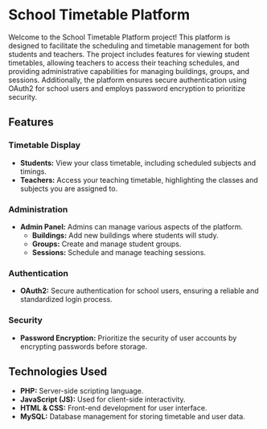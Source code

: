 # School Timetable Platform

Welcome to the School Timetable Platform project! This platform is designed to facilitate the scheduling and timetable management for both students and teachers. The project includes features for viewing student timetables, allowing teachers to access their teaching schedules, and providing administrative capabilities for managing buildings, groups, and sessions. Additionally, the platform ensures secure authentication using OAuth2 for school users and employs password encryption to prioritize security.

## Features

### Timetable Display
- **Students:** View your class timetable, including scheduled subjects and timings.
- **Teachers:** Access your teaching timetable, highlighting the classes and subjects you are assigned to.

### Administration
- **Admin Panel:** Admins can manage various aspects of the platform.
  - **Buildings:** Add new buildings where students will study.
  - **Groups:** Create and manage student groups.
  - **Sessions:** Schedule and manage teaching sessions.

### Authentication
- **OAuth2:** Secure authentication for school users, ensuring a reliable and standardized login process.

### Security
- **Password Encryption:** Prioritize the security of user accounts by encrypting passwords before storage.

## Technologies Used

- **PHP:** Server-side scripting language.
- **JavaScript (JS):** Used for client-side interactivity.
- **HTML & CSS:** Front-end development for user interface.
- **MySQL:** Database management for storing timetable and user data.

